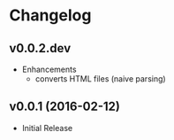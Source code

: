 # Changelog

## v0.0.2.dev

- Enhancements
  - converts HTML files (naive parsing)

## v0.0.1 (2016-02-12)

- Initial Release
